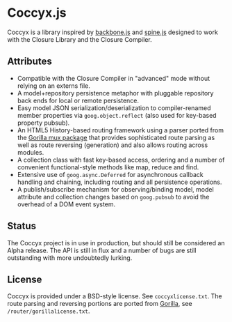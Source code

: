 Coccyx.js
=========

Coccyx is a library inspired by [backbone.js](http://documentcloud.github.com/backbone/docs/backbone.html) and [spine.js](http://spinejs.com/) designed to work with the Closure Library and the Closure Compiler.

Attributes
-------------

* Compatible with the Closure Compiler in "advanced" mode without relying on an externs file.
* A model+repository persistence metaphor with pluggable repository back ends for local or remote persistence.
* Easy model JSON serialization/deserialization to compiler-renamed member properties via `goog.object.reflect` (also used for key-based property pubsub).
* An HTML5 History-based routing framework using a parser ported from the [Gorilla mux package](http://gorilla-web.appspot.com/pkg/gorilla/mux/) that provides sophisticated route parsing as well as route reversing (generation) and also allows routing across modules.
* A collection class with fast key-based access, ordering and a number of convenient functional-style methods like map, reduce and find.
* Extensive use of `goog.async.Deferred` for asynchronous callback handling and chaining, including routing and all persistence operations.
* A publish/subscribe mechanism for observing/binding model, model attribute and collection changes based on `goog.pubsub` to avoid the overhead of a DOM event system.


Status
------
The Coccyx project is in use in production, but should still be considered an Alpha release. The API is still in flux and a number of bugs are still outstanding with more undoubtedly lurking.


License
-------
Coccyx is provided under a BSD-style license. See `coccyxlicense.txt`. The route parsing and reversing portions are ported from [Gorilla](http://gorilla-web.appspot.com/pkg/gorilla/mux/), see `/router/gorillalicense.txt`.